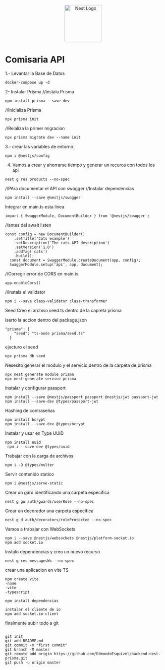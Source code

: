 <p align="center">
  <a href="http://nestjs.com/" target="blank"><img src="https://nestjs.com/img/logo-small.svg" width="120" alt="Nest Logo" /></a>
</p>

# Comisaria API
1.- Levantar la Base de Datos 
```
docker-compose up -d
```

2- Instalar Prisma
//instala Prisma
```
npm install prisma --save-dev
```

//Inicializa Prisma
```
npx prisma init
```

//Relaliza la primer migracion 
```
npx prisma migrate dev --name init
```

3.- crear las variables de entorno
```
npm i @nestjs/config
```

4. Vamos a crear y ahorrarse tiempo y generar un recuros con todos los api 
```
nest g res products --no-spec
```

//PAra documentar el API con swagger
//Instalar dependencias 
```
npm install --save @nestjs/swagger
```

Integrar en main.ts esta linea 
```
import { SwaggerModule, DocumentBuilder } from '@nestjs/swagger';
```

//antes del await listen 
```
const config = new DocumentBuilder()
    .setTitle('Cats example')
    .setDescription('The cats API description')
    .setVersion('1.0')
    .addTag('cats')
    .build();
  const document = SwaggerModule.createDocument(app, config);
  SwaggerModule.setup('api', app, document);
```

//Corregir error de CORS
en main.ts
```
app.enableCors()
```

//instala el validator 
```
npm i --save class-validator class-transformer
```


Seed
Creo el archivo seed.ts dentro de la capreta prisma

iserto la accion dentro del package.json 
```
"prisma": {
    "seed": "ts-node prisma/seed.ts"
  }
```

ejecturo el seed
```
npx prisma db seed
```

Nesesito generar el modulo y el servicio dentro de la carpeta de prisma
```
npx nest generate module prisma
npx nest generate service prisma
```

Instalar y configurar passport
```
npm install --save @nestjs/passport passport @nestjs/jwt passport-jwt
npm install --save-dev @types/passport-jwt
```

Hashing de contraseñas
```
npm install bcrypt
npm install --save-dev @types/bcrypt
```

Instalar y usar en Type UUID
```
npm install uuid
 npm i --save-dev @types/uuid   
```

Trabajar con la carga de archivos
```
npm i -D @types/multer  
```


Servir contenido statico 
```
npm i @nestjs/serve-static
```

Crear un gard identificando una carpeta especifica
```
nest g gu auth/guards/userRole --no-spec
```


Crear un decorador una carpeta especifica
```
nest g d auth/decorators/roleProtected --no-spec
```

Vamos a trabajar con WebSockets 
```
npm i --save @nestjs/websockets @nestjs/platform-socket.io
npm add socket.io
```
Instalo dependencias y creo un nuevo recurso
```
nest g res messagesWs --no-spec
```

crear una aplicacion en vite TS
```
npm create vite 
-name
-vite
-typescript

npm install dependencias

instalar el cliente de io 
npm add socket.io-client

```

finalmente subir todo a git
```

git init
git add README.md
git commit -m "first commit"
git branch -M master
git remote add origin https://github.com/EdmundoEsquivel/backend-nest-prisma.git
git push -u origin master
```